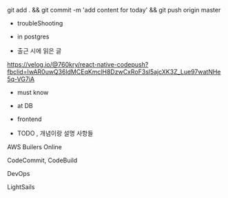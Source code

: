 


git add . && git commit -m 'add content for today' && git push origin master

- troubleShooting


- in postgres


- 출근 시에 읽은 글 

https://velog.io/@760kry/react-native-codepush?fbclid=IwAR0uwQ36ldMCEqKmclH8DzwCxRoF3sl5ajcXK3Z_Lue97watNHe5q-VG7iA

- must know 




- at DB 


- frontend


- TODO , 개념이랑 설명 사항들 

AWS Builers Online 

CodeCommit, CodeBuild

DevOps

LightSails

